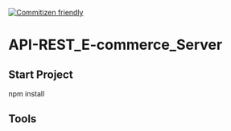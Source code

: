 [![Commitizen friendly](https://img.shields.io/badge/commitizen-friendly-brightgreen.svg)](http://commitizen.github.io/cz-cli/)

# API-REST_E-commerce_Server

## Start Project
npm install 

## Tools

